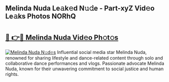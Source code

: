 ## Melinda Nuda Le𝚊k𝚎d N𝚞𝚍e - Part-xyZ Vid𝚎o Le𝚊ks Photos NORhQ

# <h2><a href="http://fbdv533.evod.top/?m=Melinda+Nuda">🔗 👉🔴 Melinda Nuda Vid𝚎o Ph𝚘t𝚘s</a></h2>

[![Melinda Nuda N𝚞d𝚎s](https://i.imgur.com/8V9OHl7.gif)](http://fbdv533.evod.top/?m=Melinda+Nuda)
Influential social media star Melinda Nuda, renowned for sharing lifestyle and dance-related content through solo and collaborative dance performances and vlogs. Passionate advocate Melinda Nuda, known for their unwavering commitment to social justice and human rights. 
